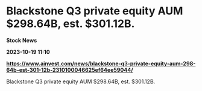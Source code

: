 # Blackstone Q3 private equity AUM $298.64B, est. $301.12B.
**Stock News**

**2023-10-19 11:10**

**https://www.ainvest.com/news/blackstone-q3-private-equity-aum-298-64b-est-301-12b-2310100046625ef64ee59044/**

Blackstone Q3 private equity AUM $298.64B, est. $301.12B.